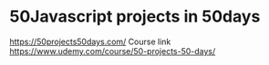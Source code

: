 # 50Javascript projects in 50days


https://50projects50days.com/
Course link https://www.udemy.com/course/50-projects-50-days/
